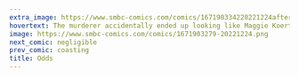 ```yaml
---
extra_image: https://www.smbc-comics.com/comics/167190334220221224after.png
hovertext: The murderer accidentally ended up looking like Maggie Koerth, but I feel like this is probably the approach she'd take.
image: https://www.smbc-comics.com/comics/1671903279-20221224.png
next_comic: negligible
prev_comic: coasting
title: Odds
---
```


